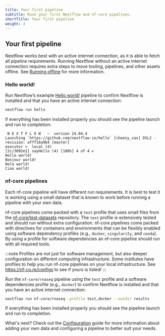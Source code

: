 ```yaml
---
title: Your first pipeline
subtitle: Rune your first Nextflow and nf-core pipelines.
shortTitle: Your first pipeline
weight: 3
---
```


## Your first pipeline

Nextflow works best with an active internet connection, as it is able to fetch all pipeline requirements. Running Nextflow without an active internet connection requires extra steps to move tooling, pipelines, and other assets offline. See [Running offline](/docs/usage/configuration/runningoffline) for more information.

### Hello world!

Run Nextflow’s example [Hello world!](https://github.com/nextflow-io/hello) pipeline to confirm Nextflow is installed and that you have an active internet connection:

```bash
nextflow run hello
```

If everything has been installed properly you should see the pipeline launch and run to completion:

```console
 N E X T F L O W   ~  version 24.04.4
Launching `https://github.com/nextflow-io/hello` [cheesy_sax] DSL2 - revision: afff16a9b4 [master]
executor >  local (4)
[2c/3092e1] sayHello (4) [100%] 4 of 4 ✔
Hello world!
Bonjour world!
Hola world!
Ciao world!
```

### nf-core pipelines

Each nf-core pipeline will have different run requirements. It is best to test it is working using a small dataset that is known to work before running a pipeline with your own data.

nf-core pipelines come packed with a `test` profile that uses small files from the [nf-core/test-datasets](https://github.com/nf-core/test-datasets) repository. The `test` profile is extensively tested and should run without extra configuration. nf-core pipelines come packed with directives for containers and environments that can be flexibly enabled using software dependency profiles (e.g., `docker`, `singularity`, and `conda`). By using a profile for software dependencies an nf-core pipeline should run with all required tools.

:::note
Profiles are not just for software management, but also deeper configuration on different computing infrastructure. Some institutes have profiles to help you run nf-core pipelines on your local infrastructure. See https://nf-co.re/configs to see if yours is listed!
:::

Run the `nf-core/rnaseq` pipeline using the `test` profile and a software dependencies profile (e.g., `docker`) to confirm Nextflow is installed and that you have an active internet connection:

```bash
nextflow run nf-core/rnaseq -profile test,docker --outdir results
```

If everything has been installed properly you should see the pipeline launch and run to completion.

What's next? Check out the [Configuration](/docs/usage/configuration/introduction) guide for more information about adding your own data and configuring a pipeline to better suit your needs.
